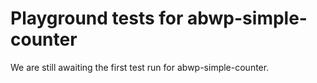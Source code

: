 # Playground tests for abwp-simple-counter
We are still awaiting the first test run for abwp-simple-counter.
